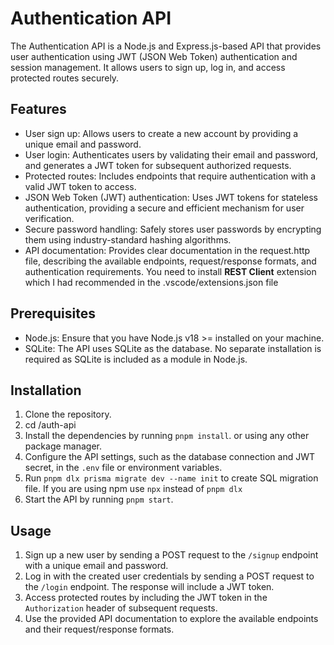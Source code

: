 # Authentication API
The Authentication API is a Node.js and Express.js-based API that provides user authentication using JWT (JSON Web Token) authentication and session management. It allows users to sign up, log in, and access protected routes securely.

## Features
- User sign up: Allows users to create a new account by providing a unique email and password.
- User login: Authenticates users by validating their email and password, and generates a JWT token for subsequent authorized requests.
- Protected routes: Includes endpoints that require authentication with a valid JWT token to access.
- JSON Web Token (JWT) authentication: Uses JWT tokens for stateless authentication, providing a secure and efficient mechanism for user verification.
- Secure password handling: Safely stores user passwords by encrypting them using industry-standard hashing algorithms.
- API documentation: Provides clear documentation in the request.http file, describing the available endpoints, request/response formats, and authentication requirements. You need to install **REST Client** extension which I had recommended in the .vscode/extensions.json file

## Prerequisites

- Node.js: Ensure that you have Node.js v18 >= installed on your machine.
- SQLite: The API uses SQLite as the database. No separate installation is required as SQLite is included as a module in Node.js.

## Installation

1. Clone the repository.
2. cd /auth-api
3. Install the dependencies by running `pnpm install`. or using any other package manager.
4. Configure the API settings, such as the database connection and JWT secret, in the `.env` file or environment variables.
5. Run `pnpm dlx prisma migrate dev --name init` to create SQL migration file. If you are using npm use `npx` instead of `pnpm dlx`
6. Start the API by running `pnpm start`.

## Usage

1. Sign up a new user by sending a POST request to the `/signup` endpoint with a unique email and password.
2. Log in with the created user credentials by sending a POST request to the `/login` endpoint. The response will include a JWT token.
3. Access protected routes by including the JWT token in the `Authorization` header of subsequent requests.
4. Use the provided API documentation to explore the available endpoints and their request/response formats.

